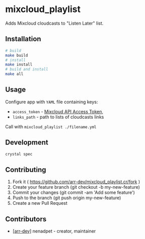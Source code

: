 # mixcloud_playlist

Adds Mixcloud cloudcasts to "Listen Later" list.

## Installation

```sh
# build
make build
# install
make install
# build and install
make all
```
## Usage

Configure app with `YAML` file containing keys:
- `access_token` - [Mixcloud API Access Token](https://www.mixcloud.com/developers/#authorization),
- `links_path` - path to lists of cloudcasts links

Call with `mixcloud_playlist ./filename.yml`

## Development

```sh
crystal spec
```

## Contributing

1. Fork it ( https://github.com/arr-dev/mixcloud_playlist.cr/fork )
2. Create your feature branch (git checkout -b my-new-feature)
3. Commit your changes (git commit -am 'Add some feature')
4. Push to the branch (git push origin my-new-feature)
5. Create a new Pull Request

## Contributors

- [[arr-dev]](https://github.com/arr-dev) nenadpet - creator, maintainer
